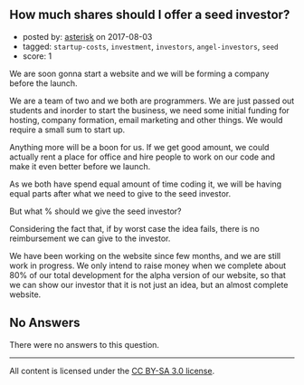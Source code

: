 ## How much shares should I offer a seed investor?

- posted by: [asterisk](https://stackexchange.com/users/10184476/asterisk) on 2017-08-03
- tagged: `startup-costs`, `investment`, `investors`, `angel-investors`, `seed`
- score: 1

<p>We are soon gonna start a website and we will be forming a company before the launch.</p>

<p>We are a team of two and we both are programmers. We are just passed out students and inorder to start the business, we need some initial funding for hosting, company formation, email marketing and other things. We would require a small sum to start up.</p>

<p>Anything more will be a boon for us. If we get good amount, we could actually rent a place for office and hire people to work on our code and make it even better before we launch.</p>

<p>As we both have spend equal amount of time coding it, we will be having equal parts after what we need to give to the seed investor.</p>

<p>But what % should we give the seed investor?</p>

<p>Considering the fact that, if by worst case the idea fails, there is no reimbursement we can give to the investor.</p>

<p>We have been working on the website since few months, and we are still work in progress. We only intend to raise money when we complete about 80% of our total development for the alpha version of our website, so that we can show our investor that it is not just an idea, but an almost complete website.</p>


## No Answers

There were no answers to this question.


---

All content is licensed under the [CC BY-SA 3.0 license](https://creativecommons.org/licenses/by-sa/3.0/).
